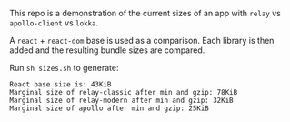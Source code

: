 This repo is a demonstration of the current sizes of an app with `relay` vs `apollo-client` vs `lokka`.

A `react` + `react-dom` base is used as a comparison. Each library is then added and the resulting bundle sizes are compared.

Run `sh sizes.sh` to generate:
```
React base size is: 43KiB
Marginal size of relay-classic after min and gzip: 78KiB
Marginal size of relay-modern after min and gzip: 32KiB
Marginal size of apollo after min and gzip: 25KiB
```
